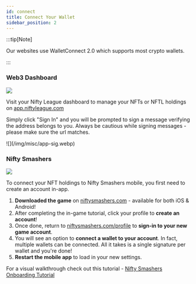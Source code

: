 ```yaml
---
id: connect
title: Connect Your Wallet
sidebar_position: 2
---
```


:::tip[Note]

Our websites use WalletConnect 2.0 which supports most crypto wallets.

:::

### Web3 Dashboard

![](/img/misc/dashboard.webp)

Visit your Nifty League dashboard to manage your NFTs or NFTL holdings on [app.niftyleague.com](https://app.niftyleague.com/)

Simply click "Sign In" and you will be prompted to sign a message verifying the address belongs to you. Always be cautious while signing messages - please make sure the url matches.

<div style={{ maxWidth: 400, margin: 'auto' }}>![](/img/misc/app-sig.webp)</div>

### Nifty Smashers

![](/img/games/smashers/web-screenshot.webp)

To connect your NFT holdings to Nifty Smashers mobile, you first need to create an account in-app.

1. **Downloaded the game** on [niftysmashers.com](https://niftysmashers.com/) - available for both iOS & Android!
2. After completing the in-game tutorial, click your profile to **create an account**!
3. Once done, return to [niftysmashers.com/profile](https://niftysmashers.com/profile) to **sign-in to your new game account**.
4. You will see an option to **connect a wallet to your account**. In fact, multiple wallets can be connected. All it takes is a single signature per wallet and you're done!
5. **Restart the mobile app** to load in your new settings.

For a visual walkthrough check out this tutorial - [Nifty Smashers Onboarding Tutorial](https://x.com/NiftyLeague/status/1658138937699778563?s=20)
